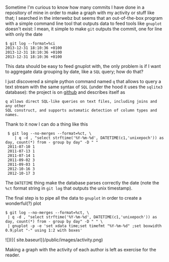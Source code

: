 <!--
.. title: Git statistic
.. slug: git-statistic
.. date: 2014-03-16 00:00:00
.. tags: 
.. category: 
.. link: 
.. description: 
.. type: text
-->

Sometime I'm curious to know how many commits I have done in a repository of mine in order to make a graph with my activity or stuff like that; I searched in the interwebz but seems that an out-of-the-box program with a simple command line tool that outputs data to feed tools like ``gnuplot`` doesn't exist: I mean, it simple to make ``git`` outputs the commit, one for line with only the date

    $ git log --format=%ci
    2013-12-31 18:10:36 +0100
    2013-12-31 18:10:36 +0100
    2013-12-31 18:10:36 +0100

This data should be easy to feed gnuplot with, the only problem is if I want to aggregate data grouping by date, like a ``SQL`` query; how do that?

I just discovered a simple python command named ``q`` that allows to query a text stream with the same syntax of ``SQL``
(under the hood it uses the ``sqlite3`` database): the project is on [github](https://github.com/harelba/q) and describes itself as

```
q allows direct SQL-like queries on text files, including joins and any other
SQL construct, and supports automatic detection of column types and names.
```

Thank to it now I can do a thing like this

```
 $ git log --no-merges --format=%ct, \
    | q -d , "select strftime('%Y-%m-%d', DATETIME(c1,'unixepoch')) as day, count(*) from - group by day" -D " "
 2011-07-10 1
 2011-07-13 1
 2011-07-14 1
 2011-09-02 3
 2011-09-03 1
 2012-10-16 3
 2012-10-17 3
```

The ``DATETIME`` thing make the database parses correctly the date (note the ``%ct`` format string in ``git log`` that outputs the unix timestamp).

The final step is to pipe all the data to ``gnuplot`` in order to create a wonderful(?) plot

```
$ git log --no-merges --format=%ct, \
 | q -d , "select strftime('%Y-%m-%d', DATETIME(c1,'unixepoch')) as day, count(*) from - group by day" -D " " \
 | gnuplot -p -e 'set xdata time;set timefmt "%Y-%m-%d" ;set boxwidth 0.9;plot "-" using 1:2 with boxes'
```

![]({{ site.baseurl}}/public/images/activity.png)

Making a graph with the activity of each author is left as exercise for the reader.
